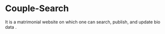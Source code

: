 # Couple-Search
It is a matrimonial website on which one can search, publish, and update bio data .
